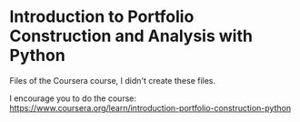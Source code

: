 # Introduction to Portfolio Construction and Analysis with Python

Files of the Coursera course, I didn't create these files.

I encourage you to do the course:
https://www.coursera.org/learn/introduction-portfolio-construction-python